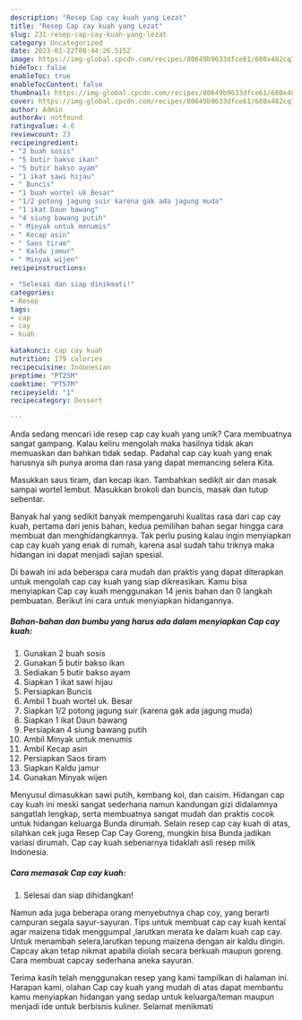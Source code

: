 ```yaml
---
description: "Resep Cap cay kuah yang Lezat"
title: "Resep Cap cay kuah yang Lezat"
slug: 231-resep-cap-cay-kuah-yang-lezat
category: Uncategorized
date: 2023-01-22T08:44:26.515Z
image: https://img-global.cpcdn.com/recipes/80649b9633dfce61/680x482cq70/cap-cay-kuah-foto-resep-utama.jpg
hideToc: false
enableToc: true
enableTocContent: false
thumbnail: https://img-global.cpcdn.com/recipes/80649b9633dfce61/680x482cq70/cap-cay-kuah-foto-resep-utama.jpg
cover: https://img-global.cpcdn.com/recipes/80649b9633dfce61/680x482cq70/cap-cay-kuah-foto-resep-utama.jpg
author: Admin
authorAv: notfound
ratingvalue: 4.6
reviewcount: 23
recipeingredient:
- "2 buah sosis"
- "5 butir bakso ikan"
- "5 butir bakso ayam"
- "1 ikat sawi hijau"
- " Buncis"
- "1 buah wortel uk Besar"
- "1/2 potong jagung suir karena gak ada jagung muda"
- "1 ikat Daun bawang"
- "4 siung bawang putih"
- " Minyak untuk menumis"
- " Kecap asin"
- " Saos tiram"
- " Kaldu jamur"
- " Minyak wijen"
recipeinstructions:

- "Selesai dan siap dinikmati!"
categories:
- Resep
tags:
- cap
- cay
- kuah

katakunci: cap cay kuah 
nutrition: 179 calories
recipecuisine: Indonesian
preptime: "PT25M"
cooktime: "PT57M"
recipeyield: "1"
recipecategory: Dessert

---
```





Anda sedang mencari ide resep cap cay kuah yang unik? Cara membuatnya sangat gampang. Kalau keliru mengolah maka hasilnya tidak akan memuaskan dan bahkan tidak sedap. Padahal cap cay kuah yang enak harusnya sih punya aroma dan rasa yang dapat memancing selera Kita.





Masukkan saus tiram, dan kecap ikan. Tambahkan sedikit air dan masak sampai wortel lembut. Masukkan brokoli dan buncis, masak dan tutup sebentar.

Banyak hal yang sedikit banyak mempengaruhi kualitas rasa dari cap cay kuah, pertama dari jenis bahan, kedua pemilihan bahan segar hingga cara membuat dan menghidangkannya. Tak perlu pusing kalau ingin menyiapkan cap cay kuah yang enak di rumah, karena asal sudah tahu triknya maka hidangan ini dapat menjadi sajian spesial.






Di bawah ini ada beberapa cara mudah dan praktis yang dapat diterapkan untuk mengolah cap cay kuah yang siap dikreasikan. Kamu bisa menyiapkan Cap cay kuah menggunakan 14 jenis bahan dan 0 langkah pembuatan. Berikut ini cara untuk menyiapkan hidangannya.

<!--inarticleads1-->

##### Bahan-bahan dan bumbu yang harus ada dalam menyiapkan Cap cay kuah:

1. Gunakan 2 buah sosis
1. Gunakan 5 butir bakso ikan
1. Sediakan 5 butir bakso ayam
1. Siapkan 1 ikat sawi hijau
1. Persiapkan  Buncis
1. Ambil 1 buah wortel uk. Besar
1. Siapkan 1/2 potong jagung suir (karena gak ada jagung muda)
1. Siapkan 1 ikat Daun bawang
1. Persiapkan 4 siung bawang putih
1. Ambil  Minyak untuk menumis
1. Ambil  Kecap asin
1. Persiapkan  Saos tiram
1. Siapkan  Kaldu jamur
1. Gunakan  Minyak wijen


Menyusul dimasukkan sawi putih, kembang kol, dan caisim. Hidangan cap cay kuah ini meski sangat sederhana namun kandungan gizi didalamnya sangatlah lengkap, serta membuatnya sangat mudah dan praktis cocok untuk hidangan keluarga Bunda dirumah. Selain resep cap cay kuah di atas, silahkan cek juga Resep Cap Cay Goreng, mungkin bisa Bunda jadikan variasi dirumah. Cap cay kuah sebenarnya tidaklah asli resep milik Indonesia. 

<!--inarticleads2-->

##### Cara memasak Cap cay kuah:


1. Selesai dan siap dihidangkan!

Namun ada juga beberapa orang menyebutnya chap coy, yang berarti campuran segala sayur-sayuran. Tips untuk membuat cap cay kuah kental agar maizena tidak menggumpal ,larutkan merata ke dalam kuah cap cay. Untuk menambah selera,larutkan tepung maizena dengan air kaldu dingin. Capcay akan tetap nikmat apabila diolah secara berkuah maupun goreng. Cara membuat capcay sederhana aneka sayuran. 

Terima kasih telah menggunakan resep yang kami tampilkan di halaman ini. Harapan kami, olahan Cap cay kuah yang mudah di atas dapat membantu kamu menyiapkan hidangan yang sedap untuk keluarga/teman maupun menjadi ide untuk berbisnis kuliner. Selamat menikmati
